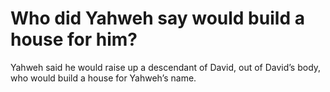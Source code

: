 # Who did Yahweh say would build a house for him?

Yahweh said he would raise up a descendant of David, out of David’s body, who would build a house for Yahweh’s name.
